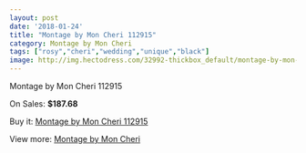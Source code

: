 ```yaml
---
layout: post
date: '2018-01-24'
title: "Montage by Mon Cheri 112915"
category: Montage by Mon Cheri
tags: ["rosy","cheri","wedding","unique","black"]
image: http://img.hectodress.com/32992-thickbox_default/montage-by-mon-cheri-112915.jpg
---
```

Montage by Mon Cheri 112915

On Sales: **$187.68**
<a href="https://www.hectodress.com/montage-by-mon-cheri/15147-montage-by-mon-cheri-112915.html"><amp-img layout="responsive" width="600" height="600" src="//img.hectodress.com/32992-thickbox_default/montage-by-mon-cheri-112915.jpg" alt="Montage by Mon Cheri 112915 0" /></a>
<a href="https://www.hectodress.com/montage-by-mon-cheri/15147-montage-by-mon-cheri-112915.html"><amp-img layout="responsive" width="600" height="600" src="//img.hectodress.com/32993-thickbox_default/montage-by-mon-cheri-112915.jpg" alt="Montage by Mon Cheri 112915 1" /></a>

Buy it: [Montage by Mon Cheri 112915](https://www.hectodress.com/montage-by-mon-cheri/15147-montage-by-mon-cheri-112915.html "Montage by Mon Cheri 112915")

View more: [Montage by Mon Cheri](https://www.hectodress.com/272-montage-by-mon-cheri "Montage by Mon Cheri")